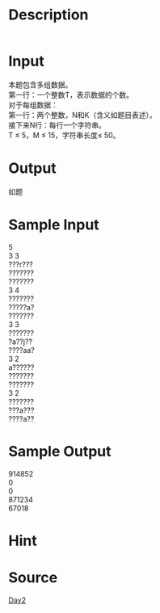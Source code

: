 
# Description

<div class="content"><p><img border="0" src="source/bzoj/1879/img/aHR0cHM6Ly9seWRzeS5jb20vSnVkZ2VPbmxpbmUvaW1hZ2VzLzE4NzkuanBn.jpg" alt=""/></p></div>

# Input

<div class="content"><div>本题包含多组数据。 </div>
<div>第一行：一个整数T，表示数据的个数。 </div>
<div>对于每组数据： </div>
<div>第一行：两个整数，N和K（含义如题目表述）。 </div>
<div>接下来N行：每行一个字符串。</div>
<div>T ≤ 5，M ≤ 15，字符串长度≤ 50。</div></div>

# Output

<div class="content"><p>如题</p></div>

# Sample Input

<div class="content"><span class="sampledata">5<br/>
3 3<br/>
???r???<br/>
???????<br/>
???????<br/>
3 4<br/>
???????<br/>
?????a?<br/>
???????<br/>
3 3<br/>
???????<br/>
?a??j??<br/>
????aa?<br/>
3 2<br/>
a??????<br/>
???????<br/>
???????<br/>
3 2<br/>
???????<br/>
???a???<br/>
????a??</span></div>

# Sample Output

<div class="content"><span class="sampledata">914852<br/>
0<br/>
0<br/>
871234<br/>
67018<br/>
</span></div>

# Hint

<div class="content"><p></p></div>

# Source

<div class="content"><p><a href="problemset.php?search=Day2">Day2</a></p></div>

